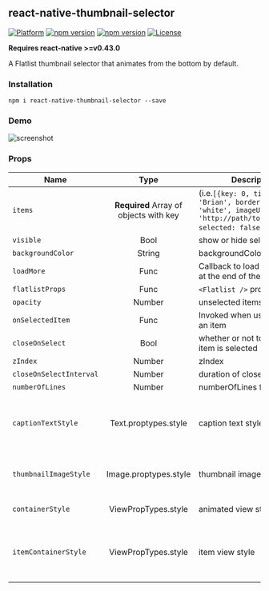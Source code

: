 ## react-native-thumbnail-selector
[![Platform](https://img.shields.io/badge/platform-react--native-lightgrey.svg)](http://facebook.github.io/react-native/) [![npm version](http://img.shields.io/npm/v//react-native-thumbnail-selector.svg)](https://www.npmjs.com/package/react-native-thumbnail-selector) [![npm version](http://img.shields.io/npm/dm//react-native-thumbnail-selector.svg)](https://www.npmjs.com/package/react-native-thumbnail-selector) [![License](https://img.shields.io/badge/license-MIT-blue.svg)](https://raw.github.com/testshallpass/react-native-thumbnail-selector/master/LICENSE)

 **Requires react-native >=v0.43.0**

A Flatlist thumbnail selector that animates from the bottom by default.

### Installation
```npm i react-native-thumbnail-selector --save```

### Demo
![screenshot](https://raw.github.com/testshallpass/react-native-thumbnail-selector/master/screenshots/demo.gif)

### Props
| Name | Type | Description | Default |
| --- | :---: | --- | --- |
| ```items``` | **Required** Array of objects with key  | (i.e.`[{key: 0, title: 'Brian', borderColor: 'white', imageUri: 'http://path/to/image.png', selected: false}]`) | []
| ```visible``` | Bool  | show or hide selector | false
| ```backgroundColor``` | String  | backgroundColor of Flatlist | false
| ```loadMore``` | Func  | Callback to load more items at the end of the list | null
| ```flatlistProps``` | Func  | `<Flatlist />` props | null
| ```opacity``` | Number  | unselected items opacity | 0.8
| ```onSelectedItem``` | Func  | Invoked when user selects an item | null
| ```closeOnSelect``` | Bool  | whether or not to close after item is selected | true
| ```zIndex``` | Number  | zIndex | 1000
| ```closeOnSelectInterval``` | Number  | duration of close animation | 200
| ```numberOfLines``` | Number  | numberOfLines for caption | 2
| ```captionTextStyle``` | Text.proptypes.style | caption text style | `{color: 'white', fontFamily: 'Avenir', fontSize: 16, textAlign: 'center'}`
| ```thumbnailImageStyle``` | Image.proptypes.style | thumbnail image style | `{width: 125, height: 125, borderWidth: 2, borderRadius: 2}`
| ```containerStyle``` | ViewPropTypes.style | animated view style | `{position: 'absolute', bottom: 0}`
| ```itemContainerStyle``` | ViewPropTypes.style | item view style | `{flexDirection: 'column', paddingLeft: 8, paddingRight: 8, paddingTop: 8, alignItems: 'center}`
